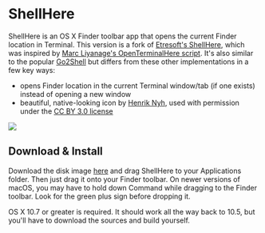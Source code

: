 # ShellHere

ShellHere is an OS X Finder toolbar app that opens the current Finder location in Terminal. This version is a fork of [Etresoft's ShellHere](http://www.etresoft.org/shellhere.html), which was inspired by [Marc Liyanage's OpenTerminalHere script](http://www.entropy.ch/software/applescript/). It's also similar to the popular [Go2Shell](https://itunes.apple.com/us/app/go2shell/id445770608?mt=12) but differs from these other implementations in a few key ways:

- opens Finder location in the current Terminal window/tab (if one exists) instead of opening a new window
- beautiful, native-looking icon by [Henrik Nyh](http://henrik.nyh.se/octopress/2007/10/open-terminal-here-and-glob-select-in-leopard-finder/), used with permission under the [CC BY 3.0 license](http://creativecommons.org/licenses/by/3.0/)

![](https://raw.github.com/lhagan/ShellHere/master/shellhere-screenshot.jpg)

## Download & Install

Download the disk image [here](https://github.com/hungdev/ShellHere/releases/download/1.0.0/ShellHere.dmg) and drag ShellHere to your Applications folder. Then just drag it onto your Finder toolbar. On newer versions of macOS, you may have to hold down Command while dragging to the Finder toolbar. Look for the green plus sign before dropping it.

OS X 10.7 or greater is required. It should work all the way back to 10.5, but you'll have to download the sources and build yourself.
